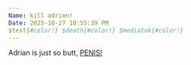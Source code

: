 ```yaml
---
Name: kill adrien!
Date: 2025-10-27 10:55:39 PM
$test{#color!} $death{#color!} $mediatok{#color!} 
---
```


Adrian is just so butt, [PENIS!](./cSRPIvjBQJfv6gjSthYD5.md)
